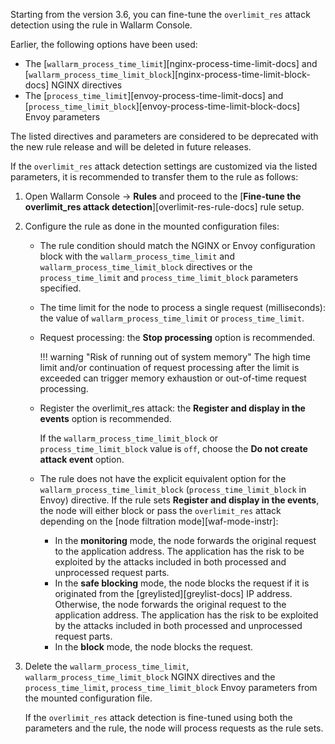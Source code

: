 Starting from the version 3.6, you can fine-tune the `overlimit_res` attack detection using the rule in Wallarm Console.

Earlier, the following options have been used:

* The [`wallarm_process_time_limit`][nginx-process-time-limit-docs] and [`wallarm_process_time_limit_block`][nginx-process-time-limit-block-docs] NGINX directives
* The [`process_time_limit`][envoy-process-time-limit-docs] and [`process_time_limit_block`][envoy-process-time-limit-block-docs] Envoy parameters

The listed directives and parameters are considered to be deprecated with the new rule release and will be deleted in future releases.

If the `overlimit_res` attack detection settings are customized via the listed parameters, it is recommended to transfer them to the rule as follows:

1. Open Wallarm Console → **Rules** and proceed to the [**Fine-tune the overlimit_res attack detection**][overlimit-res-rule-docs] rule setup.
1. Configure the rule as done in the mounted configuration files:

    * The rule condition should match the NGINX or Envoy configuration block with the `wallarm_process_time_limit` and `wallarm_process_time_limit_block` directives or the `process_time_limit` and `process_time_limit_block` parameters specified.
    * The time limit for the node to process a single request (milliseconds): the value of `wallarm_process_time_limit` or `process_time_limit`.
    * Request processing: the **Stop processing** option is recommended.
    
        !!! warning "Risk of running out of system memory"
            The high time limit and/or continuation of request processing after the limit is exceeded can trigger memory exhaustion or out-of-time request processing.
    
    * Register the overlimit_res attack: the **Register and display in the events** option is recommended.

        If the `wallarm_process_time_limit_block` or `process_time_limit_block` value is `off`, choose the **Do not create attack event** option.
    
    * The rule does not have the explicit equivalent option for the `wallarm_process_time_limit_block` (`process_time_limit_block` in Envoy) directive. If the rule sets **Register and display in the events**, the node will either block or pass the `overlimit_res` attack depending on the [node filtration mode][waf-mode-instr]:

        * In the **monitoring** mode, the node forwards the original request to the application address. The application has the risk to be exploited by the attacks included in both processed and unprocessed request parts.
        * In the **safe blocking** mode, the node blocks the request if it is originated from the [greylisted][greylist-docs] IP address. Otherwise, the node forwards the original request to the application address. The application has the risk to be exploited by the attacks included in both processed and unprocessed request parts.
        * In the **block** mode, the node blocks the request.
1. Delete the `wallarm_process_time_limit`, `wallarm_process_time_limit_block` NGINX directives and the `process_time_limit`, `process_time_limit_block` Envoy parameters from the mounted configuration file.

    If the `overlimit_res` attack detection is fine-tuned using both the parameters and the rule, the node will process requests as the rule sets.

